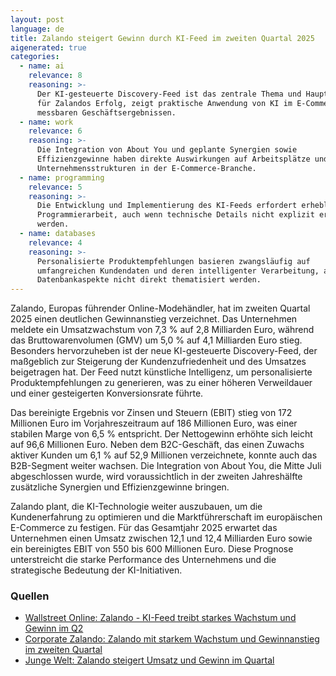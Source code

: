 ```yaml
---
layout: post
language: de
title: Zalando steigert Gewinn durch KI-Feed im zweiten Quartal 2025
aigenerated: true
categories:
  - name: ai
    relevance: 8
    reasoning: >-
      Der KI-gesteuerte Discovery-Feed ist das zentrale Thema und Haupttreiber
      für Zalandos Erfolg, zeigt praktische Anwendung von KI im E-Commerce mit
      messbaren Geschäftsergebnissen.
  - name: work
    relevance: 6
    reasoning: >-
      Die Integration von About You und geplante Synergien sowie
      Effizienzgewinne haben direkte Auswirkungen auf Arbeitsplätze und
      Unternehmensstrukturen in der E-Commerce-Branche.
  - name: programming
    relevance: 5
    reasoning: >-
      Die Entwicklung und Implementierung des KI-Feeds erfordert erhebliche
      Programmierarbeit, auch wenn technische Details nicht explizit erwähnt
      werden.
  - name: databases
    relevance: 4
    reasoning: >-
      Personalisierte Produktempfehlungen basieren zwangsläufig auf
      umfangreichen Kundendaten und deren intelligenter Verarbeitung, auch wenn
      Datenbankaspekte nicht direkt thematisiert werden.
---
```


Zalando, Europas führender Online-Modehändler, hat im zweiten Quartal 2025 einen deutlichen Gewinnanstieg verzeichnet. Das Unternehmen meldete ein Umsatzwachstum von 7,3 % auf 2,8 Milliarden Euro, während das Bruttowarenvolumen (GMV) um 5,0 % auf 4,1 Milliarden Euro stieg. Besonders hervorzuheben ist der neue KI-gesteuerte Discovery-Feed, der maßgeblich zur Steigerung der Kundenzufriedenheit und des Umsatzes beigetragen hat. Der Feed nutzt künstliche Intelligenz, um personalisierte Produktempfehlungen zu generieren, was zu einer höheren Verweildauer und einer gesteigerten Konversionsrate führte. 

<!--more-->

Das bereinigte Ergebnis vor Zinsen und Steuern (EBIT) stieg von 172 Millionen Euro im Vorjahreszeitraum auf 186 Millionen Euro, was einer stabilen Marge von 6,5 % entspricht. Der Nettogewinn erhöhte sich leicht auf 96,6 Millionen Euro. Neben dem B2C-Geschäft, das einen Zuwachs aktiver Kunden um 6,1 % auf 52,9 Millionen verzeichnete, konnte auch das B2B-Segment weiter wachsen. Die Integration von About You, die Mitte Juli abgeschlossen wurde, wird voraussichtlich in der zweiten Jahreshälfte zusätzliche Synergien und Effizienzgewinne bringen. 

Zalando plant, die KI-Technologie weiter auszubauen, um die Kundenerfahrung zu optimieren und die Marktführerschaft im europäischen E-Commerce zu festigen. Für das Gesamtjahr 2025 erwartet das Unternehmen einen Umsatz zwischen 12,1 und 12,4 Milliarden Euro sowie ein bereinigtes EBIT von 550 bis 600 Millionen Euro. Diese Prognose unterstreicht die starke Performance des Unternehmens und die strategische Bedeutung der KI-Initiativen.

### Quellen
- [Wallstreet Online: Zalando - KI-Feed treibt starkes Wachstum und Gewinn im Q2](https://www.wallstreet-online.de/nachricht/19720274-zalando-ki-feed-treibt-starkes-wachstum-gewinn-q2)  
- [Corporate Zalando: Zalando mit starkem Wachstum und Gewinnanstieg im zweiten Quartal](https://corporate.zalando.com/de/finanzen/zalando-ergebnis-q2-2025)  
- [Junge Welt: Zalando steigert Umsatz und Gewinn im Quartal](https://www.jungewelt.de/artikel/505931.zalando-steigert-umsatz-und-gewinn-im-quartal.html)
